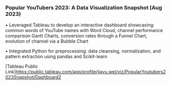 ### Popular YouTubers 2023: A Data Visualization Snapshot (Aug 2023)


•	Leveraged Tableau to develop an interactive dashboard showcasing: common words of YouTube names with Word Cloud, channel performance comparison Gantt Charts, conversion rates through a Funnel Chart, evolution of channel via a Bubble Chart


•	Integrated Python for preprocessing: data cleansing, normalization, and pattern extraction using pandas and Scikit-learn


[Tableau Public Link]<https://public.tableau.com/app/profile/jiayu.wei/viz/PopularYoutubers2023Snapshot/Dashboard2>

